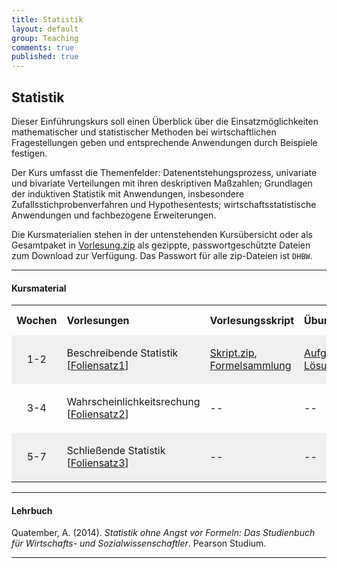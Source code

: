 ```yaml
---
title: Statistik
layout: default
group: Teaching
comments: true
published: true
---
```





## Statistik

Dieser Einführungskurs soll einen Überblick über die Einsatzmöglichkeiten mathematischer und statistischer Methoden bei wirtschaftlichen Fragestellungen geben und entsprechende Anwendungen durch Beispiele festigen. 

Der Kurs umfasst die Themenfelder: Datenentstehungsprozess, univariate und bivariate Verteilungen mit ihren deskriptiven Maßzahlen; Grundlagen der induktiven Statistik mit Anwendungen, insbesondere Zufallsstichprobenverfahren und Hypothesentests; wirtschaftsstatistische Anwendungen und fachbezogene Erweiterungen.

Die Kursmaterialien stehen in der untenstehenden Kursübersicht oder als Gesamtpaket in <a href="docs/Vorlesung.zip">Vorlesung.zip</a> als gezippte, passwortgeschützte Dateien zum Download zur Verfügung. Das Passwort für alle zip-Dateien ist `DHBW`.

<!--2,5 -- 2 -- 2,5-->

***

#### Kursmaterial

<TABLE WIDTH="100%"> 
<TR>
<TH align="center" WIDTH="10%"> Wochen </TH>
<TH align="left" WIDTH="35%">Vorlesungen  </TH>
<TH align="left" WIDTH="20%">Vorlesungsskript  </TH>
<TH align="left" WIDTH="15%">Übungen </TH>
<TH align="left" WIDTH="20%">Software-Praktika </TH>
</TR>
<TR bgcolor="#f0f0f0">
<TD align="center">1-2</TD>
<TD > Beschreibende Statistik [<a href="docs/Foliensatz1.pdf">Foliensatz1</a>]</TD>
<TD> <p> </p> <a href="docs/Skript.zip">Skript.zip</a>, <br><a href="docs/Formelsammlung.pdf">Formelsammlung</a> <p> </p> </TD>
<TD> <p> </p> <a href="docs/Aufgaben.pdf">Aufgaben</a>,<br> <a href="docs/Lösungen.pdf">Lösungen</a> <p> </p> </TD>
<TD> <a href="docs/Arbeitsmappe1.zip">Arbeitsmappe1.zip</a> </TD>
</TR>
<TR >
<TD align="center">3-4</TD>
<TD > <p> </p> Wahrscheinlichkeitsrechung [<a href="docs/Foliensatz2.pdf">Foliensatz2</a>] <p> </p> </TD>
<TD> -- </TD>
<TD> -- </TD>
<TD> -- </TD>
</TR>
<TR bgcolor="#f0f0f0">
<TD align="center">5-7</TD>
<TD > <p> </p> Schließende Statistik [<a href="docs/Foliensatz3.pdf">Foliensatz3</a>] <p> </p> </TD>
<TD> -- </TD>
<TD> -- </TD>
<TD > <a href="docs/Arbeitsmappe2.zip">Arbeitsmappe2.zip</a> </TD>
</TR>
</TABLE>

***

#### Lehrbuch

Quatember, A. (2014). *Statistik ohne Angst vor Formeln: Das Studienbuch für Wirtschafts- und Sozialwissenschaftler*. Pearson Studium.

***



